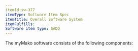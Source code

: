 ```yaml
---
itemId:sw-377
itemType: Software Item Spec
itemTitle: Overall Software System
itemFulfills: 
Software item type: SADD
---
```

The myMako software consists of the following components:
 
 
 

 
 
 